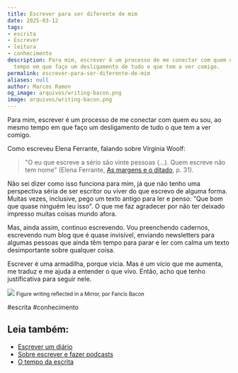 ```yaml
---
title: Escrever para ser diferente de mim
date: 2025-03-12
tags:
- escrita
- Escrever
- leitura
- conhecimento
description: Para mim, escrever é um processo de me conectar com quem eu sou, ao mesmo
  tempo em que faço um desligamento de tudo o que tem a ver comigo.
permalink: escrever-para-ser-diferente-de-mim
aliases: null
author: Marcos Ramon
og_image: arquivos/writing-bacon.png
image: arquivos/writing-bacon.png
---
```

Para mim, escrever é um processo de me conectar com quem eu sou, ao mesmo tempo em que faço um desligamento de tudo o que tem a ver comigo.

Como escreveu Elena Ferrante, falando sobre Virginia Woolf:

> "O eu que escreve a sério são vinte pessoas (...). Quem escreve não tem nome" (Elena Ferrante, [As margens e o ditado](https://amzn.to/4bMHxQR), p. 31).

Não sei dizer como isso funciona para mim, já que não tenho uma perspectiva séria de ser escritor ou viver do que escrevo de alguma forma. Muitas vezes, inclusive, pego um texto antigo para ler e penso: "Que bom que quase ninguém leu isso". O que me faz agradecer por não ter deixado impresso muitas coisas mundo afora.

Mas, ainda assim, continuo escrevendo. Vou preenchendo cadernos, escrevendo num blog que é quase invisível, enviando newsletters para algumas pessoas que ainda têm tempo para parar e ler com calma um texto desimportante sobre qualquer coisa.

Escrever é uma armadilha, porque vicia. Mas é um vício que me aumenta, me traduz e me ajuda a entender o que vivo. Então, acho que tenho justificativa para seguir nele.

<img src="/assets/img/writing-bacon.png">
<small>Figure writing reflected in a Mirror, por Fancis Bacon</small>

#escrita #conhecimento<div class="leia-tambem" markdown="1">
## Leia também:

- <a href="/escrever-um-diario">Escrever um diário</a>
- <a href="/sobre-escrever-e-fazer-podcasts">Sobre escrever e fazer podcasts</a>
- <a href="/o-tempo-da-escrita">O tempo da escrita</a>
</div>